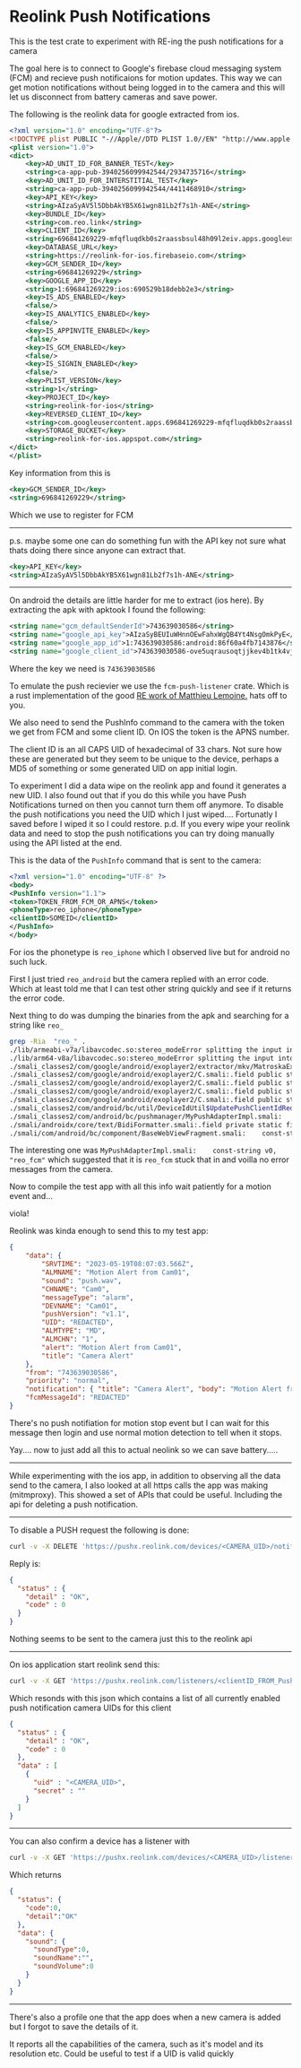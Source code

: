 # Reolink Push Notifications

This is the test crate to experiment with RE-ing the push notifications for a
camera

The goal here is to connect to Google's firebase cloud messaging system (FCM)
and recieve push notificaions for motion updates. This way we can get motion
notifications without being logged in to the camera and this will let us
disconnect from battery cameras and save power.

The following is the reolink data for google extracted from ios.

```xml
<?xml version="1.0" encoding="UTF-8"?>
<!DOCTYPE plist PUBLIC "-//Apple//DTD PLIST 1.0//EN" "http://www.apple.com/DTDs/PropertyList-1.0.dtd">
<plist version="1.0">
<dict>
    <key>AD_UNIT_ID_FOR_BANNER_TEST</key>
    <string>ca-app-pub-3940256099942544/2934735716</string>
    <key>AD_UNIT_ID_FOR_INTERSTITIAL_TEST</key>
    <string>ca-app-pub-3940256099942544/4411468910</string>
    <key>API_KEY</key>
    <string>AIzaSyAV5l5DbbAkYB5X61wgn81Lb2f7s1h-ANE</string>
    <key>BUNDLE_ID</key>
    <string>com.reo.link</string>
    <key>CLIENT_ID</key>
    <string>696841269229-mfqfluqdkb0s2raassbsul48h09l2eiv.apps.googleusercontent.com</string>
    <key>DATABASE_URL</key>
    <string>https://reolink-for-ios.firebaseio.com</string>
    <key>GCM_SENDER_ID</key>
    <string>696841269229</string>
    <key>GOOGLE_APP_ID</key>
    <string>1:696841269229:ios:690529b18debb2e3</string>
    <key>IS_ADS_ENABLED</key>
    <false/>
    <key>IS_ANALYTICS_ENABLED</key>
    <false/>
    <key>IS_APPINVITE_ENABLED</key>
    <false/>
    <key>IS_GCM_ENABLED</key>
    <false/>
    <key>IS_SIGNIN_ENABLED</key>
    <false/>
    <key>PLIST_VERSION</key>
    <string>1</string>
    <key>PROJECT_ID</key>
    <string>reolink-for-ios</string>
    <key>REVERSED_CLIENT_ID</key>
    <string>com.googleusercontent.apps.696841269229-mfqfluqdkb0s2raassbsul48h09l2eiv</string>
    <key>STORAGE_BUCKET</key>
    <string>reolink-for-ios.appspot.com</string>
</dict>
</plist>
```

Key information from this is

```xml
<key>GCM_SENDER_ID</key>
<string>696841269229</string>
```

Which we use to register for FCM

---

p.s. maybe some one can do something fun with the API
key not sure what thats doing there since anyone can
extract that.

```xml
<key>API_KEY</key>
<string>AIzaSyAV5l5DbbAkYB5X61wgn81Lb2f7s1h-ANE</string>
```

---

On android the details are little harder for me to extract (ios here). By
extracting the apk with apktook I found the following:

```xml
<string name="gcm_defaultSenderId">743639030586</string>
<string name="google_api_key">AIzaSyBEUIuWHnnOEwFahxWgQB4Yt4NsgOmkPyE</string>
<string name="google_app_id">1:743639030586:android:86f60a4fb7143876</string>
<string name="google_client_id">743639030586-ove5uqrausoqtjjkev4b1tk4vjdfpt4l.apps.googleusercontent.com</string>
```

Where the key we need is `743639030586`

To emulate the push recievier we use the `fcm-push-listener` crate. Which
is a rust implementation of the good
[RE work of Matthieu Lemoine.](https://medium.com/@MatthieuLemoine/my-journey-to-bring-web-push-support-to-node-and-electron-ce70eea1c0b0)
hats off to you.

We also need to send the PushInfo command to the camera with the token we get
from FCM and some client ID. On IOS the token is the APNS number.

The client ID is an all CAPS UID of hexadecimal of 33 chars. Not sure how
these are generated but they seem to be unique to the device, perhaps a MD5 of
something or some generated UID on app initial login.

To experiment I did a data wipe on the reolink app and found it generates a new UID.
I also found out that if you do this while you have Push Notifications turned on
then you cannot turn them off anymore. To disable the push notifications you need
the UID which I just wiped.... Fortunatly I saved before I wiped it so I could restore.
p.d. If you every wipe your reolink data and need to stop the push notifications
you can try doing manually using the API listed at the end.

This is the data of the `PushInfo` command that is sent to the camera:

```xml
<?xml version="1.0" encoding="UTF-8" ?>
<body>
<PushInfo version="1.1">
<token>TOKEN_FROM_FCM_OR_APNS</token>
<phoneType>reo_iphone</phoneType>
<clientID>SOMEID</clientID>
</PushInfo>
</body>
```

For ios the phonetype is `reo_iphone` which I observed live but for android
no such luck.

First I just tried `reo_android` but the camera replied with an error code.
Which at least told me that I can test other string quickly and see if it
returns the error code.

Next thing to do was dumping the binaries from the apk and searching for a string
like `reo_`

```bash
grep -Ria  "reo_" .
./lib/armeabi-v7a/libavcodec.so:stereo_modeError splitting the input into NAL units.
./lib/arm64-v8a/libavcodec.so:stereo_modeError splitting the input into NAL units.
./smali_classes2/com/google/android/exoplayer2/extractor/mkv/MatroskaExtractor.smali:.field private static final ID_STEREO_MODE:I = 0x53b8
./smali_classes2/com/google/android/exoplayer2/C.smali:.field public static final STEREO_MODE_LEFT_RIGHT:I = 0x2
./smali_classes2/com/google/android/exoplayer2/C.smali:.field public static final STEREO_MODE_MONO:I = 0x0
./smali_classes2/com/google/android/exoplayer2/C.smali:.field public static final STEREO_MODE_STEREO_MESH:I = 0x3
./smali_classes2/com/google/android/exoplayer2/C.smali:.field public static final STEREO_MODE_TOP_BOTTOM:I = 0x1
./smali_classes2/com/android/bc/util/DeviceIdUtil$UpdatePushClientIdRequest.smali:    const-string v2, "reo_fcm"
./smali_classes2/com/android/bc/pushmanager/MyPushAdapterImpl.smali:    const-string v0, "reo_fcm"
./smali/androidx/core/text/BidiFormatter.smali:.field private static final FLAG_STEREO_RESET:I = 0x2
./smali/com/android/bc/component/BaseWebViewFragment.smali:    const-string v2, "REO_LANGUAGE="
```

The interesting one was `MyPushAdapterImpl.smali:    const-string v0, "reo_fcm"`
which suggested that it is `reo_fcm` stuck that in and voilla
no error messages from the camera.

Now to compile the test app with all this info
wait patiently for a motion event and...

viola!

Reolink was kinda enough to send this to my test app:

```json
{
    "data": {
        "SRVTIME": "2023-05-19T08:07:03.566Z",
        "ALMNAME": "Motion Alert from Cam01",
        "sound": "push.wav",
        "CHNAME": "Cam0",
        "messageType": "alarm",
        "DEVNAME": "Cam01",
        "pushVersion": "v1.1",
        "UID": "REDACTED",
        "ALMTYPE": "MD",
        "ALMCHN": "1",
        "alert": "Motion Alert from Cam01",
        "title": "Camera Alert"
    },
    "from": "743639030586",
    "priority": "normal",
    "notification": { "title": "Camera Alert", "body": "Motion Alert from Cam01" },
    "fcmMessageId": "REDACTED"
}
```

There's no push notifiation for motion stop event but I can wait for this message
then login and use normal motion detection to tell when it stops.

Yay.... now to just add all this to actual neolink so we can save battery.....

---

While experimenting with the ios app, in addition to observing all the
data send to the camera, I also looked at all https calls the app was making
(mitmproxy). This showed a set of APIs that could be useful. Including the api
for deleting a push notification.

---

To disable a PUSH request the following is done:

```bash
curl -v -X DELETE 'https://pushx.reolink.com/devices/<CAMERA_UID>/notifications/listeners/<clientID_FROM_PushInfo>' -H 'Cookie:'
```

Reply is:

```json
{
  "status" : {
    "detail" : "OK",
    "code" : 0
  }
}
```

Nothing seems to be sent to the camera just this to the reolink api

---

On ios application start reolink send this:

```bash
curl -v -X GET 'https://pushx.reolink.com/listeners/<clientID_FROM_PushInfo>/devices' -H 'Accept-Encoding: gzip, deflate, br' -H 'Accept: */*' -H 'Accept-Language: en-GB,en;q=0.9' -H 'Cookie:'
```

Which resonds with this json which contains a list of all currently
enabled push notification camera UIDs for this client

```json
{
  "status" : {
    "detail" : "OK",
    "code" : 0
  },
  "data" : [
    {
      "uid" : "<CAMERA_UID>",
      "secret" : ""
    }
  ]
}
```

---

You can also confirm a device has a listener with

```bash
curl -v -X GET 'https://pushx.reolink.com/devices/<CAMERA_UID>/listeners/<clientID_FROM_PushInfo>/config' -H 'Cookie:'
```

Which returns

```json
{
  "status": {
    "code":0,
    "detail":"OK"
  },
  "data": {
    "sound": {
      "soundType":0,
      "soundName":"",
      "soundVolume":0
    }
  }
}
```

---

There's also a profile one that the app does when a new camera is added
but I forgot to save the details of it.

It reports all the capabilities of the camera, such as it's model
and its resolution etc. Could be useful to test if a UID is valid
quickly
